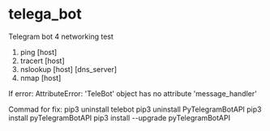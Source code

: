 # telega_bot
Telegram bot 4 networking test
1) ping [host]
2) tracert [host]
3) nslookup [host] [dns_server]
4) nmap [host]


If error:
AttributeError: 'TeleBot' object has no attribute 'message_handler'

Commad for fix:
pip3 uninstall telebot
pip3 uninstall PyTelegramBotAPI
pip3 install pyTelegramBotAPI
pip3 install --upgrade pyTelegramBotAPI